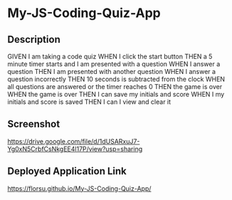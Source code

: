 # My-JS-Coding-Quiz-App

## Description
GIVEN I am taking a code quiz
WHEN I click the start button
THEN a 5 minute timer starts and I am presented with a question
WHEN I answer a question
THEN I am presented with another question
WHEN I answer a question incorrectly
THEN 10 seconds is subtracted from the clock
WHEN all questions are answered or the timer reaches 0
THEN the game is over
WHEN the game is over
THEN I can save my initials and score
WHEN I my initials and score is saved
THEN I can I view and clear it

## Screenshot
https://drive.google.com/file/d/1dUSARxuJ7-Yg0xN5CrbfCsNkgEE4l17P/view?usp=sharing

## Deployed Application Link
https://florsu.github.io/My-JS-Coding-Quiz-App/